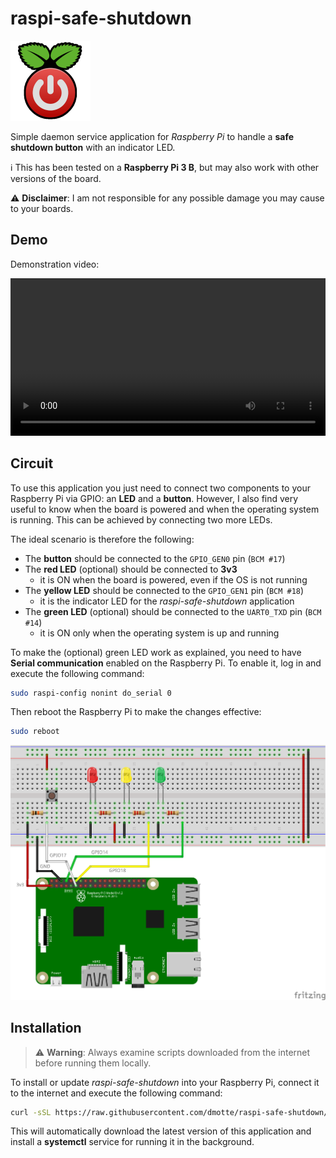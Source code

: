 # raspi-safe-shutdown

![icon](icon-128.png)

Simple daemon service application for _Raspberry Pi_ to handle a **safe shutdown button** with an indicator LED.

:information_source: This has been tested on a **Raspberry Pi 3 B**, but may also work with other versions of the board.

:warning: **Disclaimer**: I am not responsible for any possible damage you may cause to your boards.

## Demo

Demonstration video:

<video width="100%" controls>
    <source src="demo.mp4">
    <a href="https://dmotte.github.io/raspi-safe-shutdown/#demo" target="_blank">Watch it on GitHub Pages</a>
</video>

## Circuit

To use this application you just need to connect two components to your Raspberry Pi via GPIO: an **LED** and a **button**. However, I also find very useful to know when the board is powered and when the operating system is running. This can be achieved by connecting two more LEDs.

The ideal scenario is therefore the following:

- The **button** should be connected to the `GPIO_GEN0` pin (`BCM #17`)
- The **red LED** (optional) should be connected to **3v3**
  - it is ON when the board is powered, even if the OS is not running
- The **yellow LED** should be connected to the `GPIO_GEN1` pin (`BCM #18`)
  - it is the indicator LED for the _raspi-safe-shutdown_ application
- The **green LED** (optional) should be connected to the `UART0_TXD` pin (`BCM #14`)
  - it is ON only when the operating system is up and running

To make the (optional) green LED work as explained, you need to have **Serial communication** enabled on the Raspberry Pi. To enable it, log in and execute the following command:

```bash
sudo raspi-config nonint do_serial 0
```

Then reboot the Raspberry Pi to make the changes effective:

```bash
sudo reboot
```

![Circuit diagram](circuit_bb.png)

## Installation

> :warning: **Warning**: Always examine scripts downloaded from the internet before running them locally.

To install or update _raspi-safe-shutdown_ into your Raspberry Pi, connect it to the internet and execute the following command:

```bash
curl -sSL https://raw.githubusercontent.com/dmotte/raspi-safe-shutdown/main/get.sh | sudo bash
```

This will automatically download the latest version of this application and install a **systemctl** service for running it in the background.
